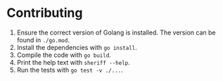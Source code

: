# Contributing

1. Ensure the correct version of Golang is installed. The version can be found in `./go.mod`.
1. Install the dependencies with `go install`.
1. Compile the code with `go build`.
1. Print the help text with `sheriff --help`.
1. Run the tests with `go test -v ./...`.
